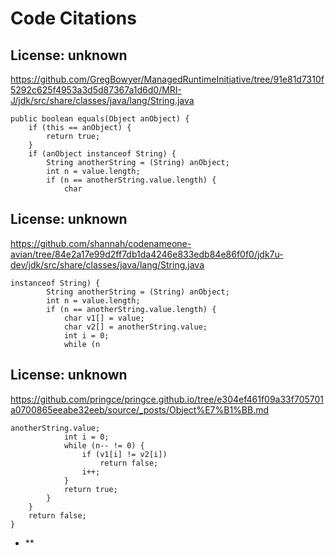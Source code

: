 # Code Citations

## License: unknown
https://github.com/GregBowyer/ManagedRuntimeInitiative/tree/91e81d7310f5292c625f4953a3d5d87367a1d6d0/MRI-J/jdk/src/share/classes/java/lang/String.java

```
public boolean equals(Object anObject) {
    if (this == anObject) {
        return true;
    }
    if (anObject instanceof String) {
        String anotherString = (String) anObject;
        int n = value.length;
        if (n == anotherString.value.length) {
            char
```


## License: unknown
https://github.com/shannah/codenameone-avian/tree/84e2a17e99d2ff7db1da4246e833edb84e86f0f0/jdk7u-dev/jdk/src/share/classes/java/lang/String.java

```
instanceof String) {
        String anotherString = (String) anObject;
        int n = value.length;
        if (n == anotherString.value.length) {
            char v1[] = value;
            char v2[] = anotherString.value;
            int i = 0;
            while (n
```


## License: unknown
https://github.com/pringce/pringce.github.io/tree/e304ef461f09a33f705701a0700865eeabe32eeb/source/_posts/Object%E7%B1%BB.md

```
anotherString.value;
            int i = 0;
            while (n-- != 0) {
                if (v1[i] != v2[i])
                    return false;
                i++;
            }
            return true;
        }
    }
    return false;
}
```

- **
```

